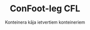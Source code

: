 ---
title: "ConFoot-leg CFL"
subtitle: "Konteinera kāja ietvertiem konteineriem"
mainImage: "/images/products/confoot-leg-cfl-main.jpg"
gallery:
  - "/images/products/confoot-leg-cfl-1.jpg"
  - "/images/products/confoot-leg-cfl-2.jpg"
  - "/images/products/confoot-leg-cfl-3.jpg"
shortDescription: "ConFoot-leg CFL ir izstrādāts īpaši ietvertiem konteineriem, precīzi pielāgojoties ietvariem, lai konteineri varētu tikt izmantoti kā uzglabāšanas konteineri šķidrumiem un citiem materiāliem."
technicalDescription: "CFL modelis ir inženieriski izstrādāts sfēriskajiem konteineriem, kas tiek izmantoti šķidrumu pārvadāšanai un kuru darbība pie augsta spiediena prasa ietvarus, jo sfēriskā forma vislabāk iztur spiedienu, taču, lai to būtu iespējams pārvadāt, nepieciešami papildus ietvari."
videoID: "C2KwnEb-npU"
faq:
  - question: "Kas ir ConFoot-leg CFL?"
    answer: |
      ConFoot-leg CFL ir izstrādāts īpaši ietvertiem konteineriem, precīzi pielāgojoties ietvariem, lai konteineri varētu tikt izmantoti kā uzglabāšanas konteineri šķidrumiem un citiem materiāliem.
  - question: "Kā darbojas ConFoot-leg CFL?"
    answer: |
      ConFoot-leg CFL droši pielāgojas sfērisku konteineru ietvariem, nodrošinot stabilu atbalstu, vienlaikus ļaujot konteineram izmantot kā augsta spiediena šķidrumu uzglabāšanas vienību. Kājas ir izstrādātas, lai izturētu spiedienu un nodrošinātu stabilu pamatu transportēšanai.
specifications:
  - name: "Svars"
    value: "24 kg katrai kājai"
  - name: "Slodzes kapacitāte"
    value: "30 tonnas"
  - name: "Pielāgošanas diapazons"
    value: "1,043 mm līdz 1,448 mm"
  - name: "Materiāls"
    value: "Augstas kvalitātes tērauds"
price: "3.500 EUR"
priceVAT: "4.235 EUR"
pricingNotes: "Pieejamas apjoma atlaides. Sazinieties ar mums, lai iegūtu sīkāku informāciju."
buyLink: "/contact"
howToUse: |
  1. Novietojiet CFL kāju konteineru ietvara stūrī
  2. Ieslēdziet bloķēšanas mehānismu
  3. Ja nepieciešams, pielāgojiet augstumu diapazonā no 1,043 mm līdz 1,448 mm
  4. Atkārtojiet visos vajadzīgajos stūros
  5. Nolaižiet piekabi un aizbrauciet, atstājot konteineru uz kājām
benefits:
  - title: "Perfekta ietvara saderība"
    description: "Izstrādāts, lai perfekti atbilstu sfērisko konteineru ietvariem"
  - title: "Šķidrumu uzglabāšana"
    description: "Ļauj izmantot konteinerus kā uzglabāšanas iekārtas šķidrumiem, kuriem nepieciešama augsta spiediena izturība"
  - title: "Specializēts dizains"
    description: "Izstrādāts tieši, lai atbilstu ietvertu konteineru unikālajām prasībām"
  - title: "Daudzpusīga pielietošana"
    description: "Piemērots dažādām nozarēm, kam nepieciešama specializēta konteineru uzglabāšana un apstrāde"
  - title: "Gatavība pārvietošanai"
    description: "Konteineri vienmēr ir gatavi pārvietošanai – vienkārši nobrauciet piekabi zem konteinera, lai turpinātu ceļu"
  - title: "Izmaksu optimizācija"
    description: "Optimizē izmaksas un laika patēriņu, nodrošinot specializētu konteineru apstrādi bez papildu iekārtām"
articleContent: |
  ## Kas ir ConFoot-leg CFL?

  ConFoot-leg CFL ir specializēts konteineru kāju risinājums, kas izstrādāts tieši ietvertiem konteineriem. Atšķirībā no standarta transportkonteineriem, sfēriskie konteineri, kas tiek izmantoti šķidrumu pārvadāšanā un kuriem nepieciešama augsta spiediena izturība, prasa ietvarus, lai būtu pārvadājami, jo sfēriskā forma vislabāk iztur spiedienu. CFL modelis ir izstrādāts tā, lai perfekti pielāgotos šiem ietvariem, ļaujot šiem specializētajiem konteineriem tikt izmantotiem kā uzglabāšanas iekārtām šķidrumiem un citiem materiāliem, kuriem nepieciešama spiediena izturība.

  ## Galvenās priekšrocības specializētai konteineru apstrādei

  ConFoot-leg CFL nodrošina ievērojamas operatīvās priekšrocības uzņēmumiem, kas strādā ar ietvertiem konteineriem, īpaši tiem, kuri tiek izmantoti šķidrumu transportēšanā un uzglabāšanā. Nodrošinot iespēju novietot šos specializētos konteinerus uz kājām, jūs varat izveidot elastīgus uzglabāšanas risinājumus šķidrumiem un citiem spiediena jutīgiem materiāliem, bez nepieciešamības pēc pastāvīgas infrastruktūras.

  CFL modelis ļauj uzņēmumiem optimizēt specializētās konteineru operācijas, nodrošinot drošu atbalstu ietvertiem konteineriem ielādes, izkraukšanas un uzglabāšanas periodos. Šī daudzpusība padara CFL par ideālu risinājumu nozarēm, kas paļaujas uz šķidrumu un citu materiālu pārvadāšanu un uzglabāšanu, kam nepieciešami spiediena izturīgi konteineri.

  ## Kā tas darbojas

  ConFoot-leg CFL droši piestiprina specializētu konteineru ietvariem, nodrošinot stabilu atbalstu, kamēr konteiners tiek novietots ielādei, izkrautšanai vai uzglabāšanai. Kājas piedāvā pielāgošanas diapazonu no 1,043 mm līdz 1,448 mm, kas ļauj elastīgi novietot tās dažādās operatīvās vidēs. Katra kāja sver 24 kg, padarot tās viegli pārvaldāmas operatoriem, savukārt sistēma nodrošina ievērojamu slodzes kapacitāti – 30 tonnas.

  Uzstādīšanas process ir vienkāršs:
  1. Novietojiet CFL kājas konteineru ietvara stūros
  2. Ieslēdziet bloķēšanas mehānismu, lai nostiprinātu kājas
  3. Pielāgojiet augstumu atbilstoši jūsu specifiskajām prasībām
  4. Nolaižiet piekabi un aizbrauciet, atstājot konteineru droši atbalstītu uz kājām

  Kad pienāk laiks pārvietot konteineru, vienkārši nobrauciet piekabi atpakaļ zem tā, nostipriniet konteineru piekabē, noņemiet kājas un turpiniet ceļu.

  ## ConFoot-leg CFL pielietojumi

  ### Ķīmiskā rūpniecība
  Ķīmiskā rūpniecība būtiski gūst labumu no CFL spējas droši atbalstīt konteinerus, kas tiek izmantoti ķīmisko vielu un šķidru materiālu uzglabāšanai un transportēšanai. Nodrošinot iespēju novietot šos specializētos konteinerus uz kājām, uzņēmumi var izveidot elastīgus uzglabāšanas risinājumus, kas saglabā spiediena jutīgu materiālu integritāti, vienlaikus optimizējot telpas izmantošanu.

  ### Naftas un gāzes sektors
  Naftas un gāzes sektoram CFL sniedz vērtīgu elastību, strādājot ar konteineriem, kas tiek izmantoti dažādu naftas produktu pārvadāšanai. Iespēja droši novietot šos konteinerus uz kājām ļauj efektīvāk veikt ielādes un izkraukšanas operācijas, kā arī radīt pagaidu uzglabāšanas kapacitāti sezonas piko laikos.

  ### Pārtikas un dzērienu rūpniecība
  Pārtikas un dzērienu rūpniecība var izmantot CFL kājas konteineriem, kas tiek izmantoti šķidro pārtikas produktu transportēšanai un uzglabāšanai. Sistēmas stabilitāte un uzticamība nodrošina, ka šie jutīgie materiāli tiek droši apstrādāti un uzglabāti, bez piesārņojuma vai bojājumu riska.

  ### Ūdens attīrīšana un piegāde
  Ūdens attīrīšanas un piegādes operācijas var gūt labumu no CFL spējas atbalstīt konteinerus, kas tiek izmantoti ūdens attīrīšanas ķīmisko vielu un citu šķidru materiālu uzglabāšanai un transportēšanai. Šī spēja ļauj elastīgāku un efektīvāku šo svarīgo resursu pārvaldību.

  ## Tehniskās specifikācijas

  - **Slodzes kapacitāte**: 30 tonnas
  - **Svars**: 24 kg uz kājas
  - **Pielāgošanas diapazons**: 1,043 mm līdz 1,448 mm
  - **Materiāls**: augstas kvalitātes tērauds ar izturīgu apdari
  - **Saderība**: specializēti ietverti konteineri, īpaši tie, kas paredzēti šķidrumu transportēšanai

  ConFoot-leg CFL ir specializēts risinājums ietvertu konteineru apstrādei, piedāvājot uzņēmumiem iespēju optimizēt operācijas ar sfēriskajiem konteineriem, kas tiek izmantoti šķidrumiem un citiem materiāliem, kuriem nepieciešama spiediena izturība. Nodrošinot iespēju droši atbalstīt šos specializētos konteinerus uz kājām, CFL palīdz uzņēmumiem sasniegt lielāku efektivitāti un elastību specializētajā konteineru apstrādē.
---